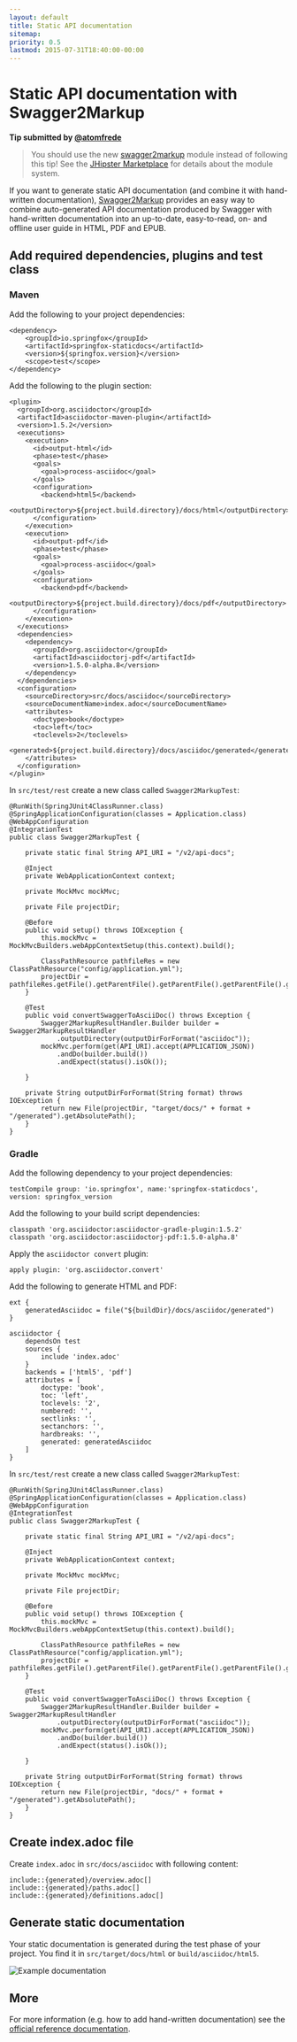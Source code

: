 ```yaml
---
layout: default
title: Static API documentation
sitemap:
priority: 0.5
lastmod: 2015-07-31T18:40:00-00:00
---
```


# Static API documentation with Swagger2Markup

__Tip submitted by [@atomfrede](https://github.com/atomfrede)__

> You should use the new [swagger2markup](https://github.com/atomfrede/generator-jhipster-swagger2markup) module instead of following this tip! See the [JHipster Marketplace](http://jhipster.ddocs.cn/modules/marketplace/) for details about the module system.

If you want to generate static API documentation (and combine it with hand-written documentation), [Swagger2Markup](https://swagger2markup.readme.io/) provides an easy way to combine auto-generated API documentation produced by
Swagger with hand-written documentation into an up-to-date, easy-to-read, on- and offline user guide in HTML, PDF and EPUB.

## Add required dependencies, plugins and test class

### Maven

Add the following to your project dependencies:

    <dependency>
        <groupId>io.springfox</groupId>
        <artifactId>springfox-staticdocs</artifactId>
        <version>${springfox.version}</version>
        <scope>test</scope>
    </dependency>

Add the following to the plugin section:

    <plugin>
      <groupId>org.asciidoctor</groupId>
      <artifactId>asciidoctor-maven-plugin</artifactId>
      <version>1.5.2</version>
      <executions>
        <execution>
          <id>output-html</id>
          <phase>test</phase>
          <goals>
            <goal>process-asciidoc</goal>
          </goals>
          <configuration>
            <backend>html5</backend>
            <outputDirectory>${project.build.directory}/docs/html</outputDirectory>
          </configuration>
        </execution>
        <execution>
          <id>output-pdf</id>
          <phase>test</phase>
          <goals>
            <goal>process-asciidoc</goal>
          </goals>
          <configuration>
            <backend>pdf</backend>
            <outputDirectory>${project.build.directory}/docs/pdf</outputDirectory>
          </configuration>
        </execution>
      </executions>
      <dependencies>
        <dependency>
          <groupId>org.asciidoctor</groupId>
          <artifactId>asciidoctorj-pdf</artifactId>
          <version>1.5.0-alpha.8</version>
        </dependency>
      </dependencies>
      <configuration>
        <sourceDirectory>src/docs/asciidoc</sourceDirectory>
        <sourceDocumentName>index.adoc</sourceDocumentName>
        <attributes>
          <doctype>book</doctype>
          <toc>left</toc>
          <toclevels>2</toclevels>
          <generated>${project.build.directory}/docs/asciidoc/generated</generated>
        </attributes>
      </configuration>
    </plugin>

In `src/test/rest` create a new class called `Swagger2MarkupTest`:

    @RunWith(SpringJUnit4ClassRunner.class)
    @SpringApplicationConfiguration(classes = Application.class)
    @WebAppConfiguration
    @IntegrationTest
    public class Swagger2MarkupTest {

        private static final String API_URI = "/v2/api-docs";

        @Inject
        private WebApplicationContext context;

        private MockMvc mockMvc;

        private File projectDir;

        @Before
        public void setup() throws IOException {
            this.mockMvc = MockMvcBuilders.webAppContextSetup(this.context).build();

            ClassPathResource pathfileRes = new ClassPathResource("config/application.yml");
            projectDir = pathfileRes.getFile().getParentFile().getParentFile().getParentFile().getParentFile();
        }

        @Test
        public void convertSwaggerToAsciiDoc() throws Exception {
            Swagger2MarkupResultHandler.Builder builder = Swagger2MarkupResultHandler
                .outputDirectory(outputDirForFormat("asciidoc"));
            mockMvc.perform(get(API_URI).accept(APPLICATION_JSON))
                .andDo(builder.build())
                .andExpect(status().isOk());

        }

        private String outputDirForFormat(String format) throws IOException {
            return new File(projectDir, "target/docs/" + format + "/generated").getAbsolutePath();
        }
    }

### Gradle

Add the following dependency to your project dependencies:

    testCompile group: 'io.springfox', name:'springfox-staticdocs', version: springfox_version

Add the following to your build script dependencies:

    classpath 'org.asciidoctor:asciidoctor-gradle-plugin:1.5.2'
    classpath 'org.asciidoctor:asciidoctorj-pdf:1.5.0-alpha.8'

Apply the `asciidoctor convert` plugin:

    apply plugin: 'org.asciidoctor.convert'

Add the following to generate HTML and PDF:

    ext {
        generatedAsciidoc = file("${buildDir}/docs/asciidoc/generated")
    }

    asciidoctor {
        dependsOn test
        sources {
            include 'index.adoc'
        }
        backends = ['html5', 'pdf']
        attributes = [
            doctype: 'book',
            toc: 'left',
            toclevels: '2',
            numbered: '',
            sectlinks: '',
            sectanchors: '',
            hardbreaks: '',
            generated: generatedAsciidoc
        ]
    }

In `src/test/rest` create a new class called `Swagger2MarkupTest`:

    @RunWith(SpringJUnit4ClassRunner.class)
    @SpringApplicationConfiguration(classes = Application.class)
    @WebAppConfiguration
    @IntegrationTest
    public class Swagger2MarkupTest {

        private static final String API_URI = "/v2/api-docs";

        @Inject
        private WebApplicationContext context;

        private MockMvc mockMvc;

        private File projectDir;

        @Before
        public void setup() throws IOException {
            this.mockMvc = MockMvcBuilders.webAppContextSetup(this.context).build();

            ClassPathResource pathfileRes = new ClassPathResource("config/application.yml");
            projectDir = pathfileRes.getFile().getParentFile().getParentFile().getParentFile().getParentFile();
        }

        @Test
        public void convertSwaggerToAsciiDoc() throws Exception {
            Swagger2MarkupResultHandler.Builder builder = Swagger2MarkupResultHandler
                .outputDirectory(outputDirForFormat("asciidoc"));
            mockMvc.perform(get(API_URI).accept(APPLICATION_JSON))
                .andDo(builder.build())
                .andExpect(status().isOk());

        }

        private String outputDirForFormat(String format) throws IOException {
            return new File(projectDir, "docs/" + format + "/generated").getAbsolutePath();
        }
    }

## Create index.adoc file

Create `index.adoc` in `src/docs/asciidoc` with following content:

    include::{generated}/overview.adoc[]
    include::{generated}/paths.adoc[]
    include::{generated}/definitions.adoc[]

## Generate static documentation

Your static documentation is generated during the test phase of your project. You find it in `src/target/docs/html` or `build/asciidoc/html5`.

![Example documentation](../images/008_tips_static_swagger_docs_01.png)

## More

For more information (e.g. how to add hand-written documentation) see the [official reference documentation](https://swagger2markup.readme.io/).

